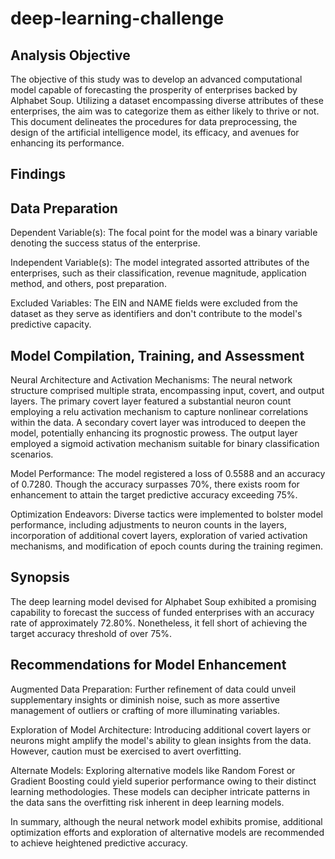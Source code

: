 # deep-learning-challenge


## Analysis Objective

The objective of this study was to develop an advanced computational model capable of forecasting the prosperity of enterprises backed by Alphabet Soup. Utilizing a dataset encompassing diverse attributes of these enterprises, the aim was to categorize them as either likely to thrive or not. This document delineates the procedures for data preprocessing, the design of the artificial intelligence model, its efficacy, and avenues for enhancing its performance.

## Findings

## Data Preparation

Dependent Variable(s): The focal point for the model was a binary variable denoting the success status of the enterprise.

Independent Variable(s): The model integrated assorted attributes of the enterprises, such as their classification, revenue magnitude, application method, and others, post preparation.

Excluded Variables: The EIN and NAME fields were excluded from the dataset as they serve as identifiers and don't contribute to the model's predictive capacity.

## Model Compilation, Training, and Assessment

Neural Architecture and Activation Mechanisms: The neural network structure comprised multiple strata, encompassing input, covert, and output layers. The primary covert layer featured a substantial neuron count employing a relu activation mechanism to capture nonlinear correlations within the data. A secondary covert layer was introduced to deepen the model, potentially enhancing its prognostic prowess. The output layer employed a sigmoid activation mechanism suitable for binary classification scenarios.

Model Performance: The model registered a loss of 0.5588 and an accuracy of 0.7280. Though the accuracy surpasses 70%, there exists room for enhancement to attain the target predictive accuracy exceeding 75%.

Optimization Endeavors: Diverse tactics were implemented to bolster model performance, including adjustments to neuron counts in the layers, incorporation of additional covert layers, exploration of varied activation mechanisms, and modification of epoch counts during the training regimen.

## Synopsis
The deep learning model devised for Alphabet Soup exhibited a promising capability to forecast the success of funded enterprises with an accuracy rate of approximately 72.80%. Nonetheless, it fell short of achieving the target accuracy threshold of over 75%.

## Recommendations for Model Enhancement

Augmented Data Preparation: Further refinement of data could unveil supplementary insights or diminish noise, such as more assertive management of outliers or crafting of more illuminating variables.

Exploration of Model Architecture: Introducing additional covert layers or neurons might amplify the model's ability to glean insights from the data. However, caution must be exercised to avert overfitting.

Alternate Models: Exploring alternative models like Random Forest or Gradient Boosting could yield superior performance owing to their distinct learning methodologies. These models can decipher intricate patterns in the data sans the overfitting risk inherent in deep learning models.

In summary, although the neural network model exhibits promise, additional optimization efforts and exploration of alternative models are recommended to achieve heightened predictive accuracy.